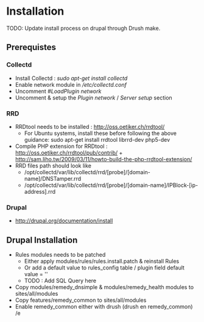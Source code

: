 Installation
============

TODO: Update install process on drupal through Drush make.

## Prerequistes

### Collectd
* Install Collectd : _sudo apt-get install collectd_
* Enable network module in _/etc/collectd.conf_
 * Uncomment _#LoadPlugin network_
 * Uncomment & setup the _Plugin network_ / _Server setup_ section


### RRD
* RRDtool needs to be installed : http://oss.oetiker.ch/rrdtool/
   * For Ubuntu systems, install these before following the above guidance: sudo apt-get install rrdtool librrd-dev php5-dev
* Compile PHP extension for RRDtool : http://oss.oetiker.ch/rrdtool/pub/contrib/ + http://sam.liho.tw/2009/03/11/howto-build-the-php-rrdtool-extension/
* RRD files path should look like 
  * /opt/collectd/var/lib/collectd/rrd/[probe]/[domain-name]/DNSTamper.rrd
  * /opt/collectd/var/lib/collectd/rrd/[probe]/[domain-name]/IPBlock-[ip-address].rrd

### Drupal
* http://drupal.org/documentation/install

## Drupal Installation
* Rules modules needs to be patched
  * Either apply modules/rules/rules.install.patch & reinstall Rules
  * Or add a default value to rules_config table / plugin field default value = ''
  * TODO : Add SQL Query here
* Copy modules/remedy_dnsimple & modules/remedy_health modules to sites/all/modules
* Copy features/remedy_common to sites/all/modules
* Enable remedy_common either with drush (drush en remedy_common)
/e
